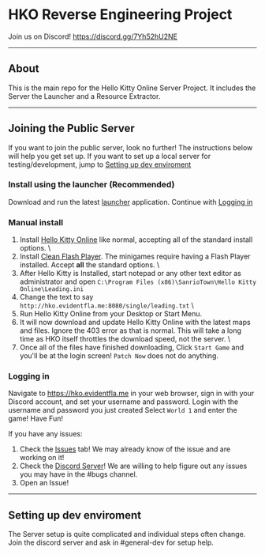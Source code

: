 # HKO Reverse Engineering Project

Join us on Discord! https://discord.gg/7Yh52hU2NE

***
## About
This is the main repo for the Hello Kitty Online Server Project. It includes the Server the Launcher and a Resource Extractor.
***

## Joining the Public Server
If you want to join the public server, look no further! The instructions below will help you get set up. If you want to set up a local server for testing/development, jump to [Setting up dev enviroment](#setting-up-dev-enviroment)

### Install using the launcher (Recommended)
Download and run the latest [launcher](https://github.com/HelloKittyOnline/HKO-re/releases/latest) application. Continue with [Logging in](#logging-in)

### Manual install
1) Install [Hello Kitty Online](https://archive.org/details/pod-19902-setup) like normal, accepting all of the standard install options. \
2) Install [Clean Flash Player](https://gitlab.com/cleanflash/installer/-/releases). The minigames require having a Flash Player installed. Accept **all** the standard options. \
3) After Hello Kitty is Installed, start notepad or any other text editor as administrator and open `C:\Program Files (x86)\SanrioTown\Hello Kitty Online\Leading.ini`
4) Change the text to say `http://hko.evidentfla.me:8080/single/leading.txt` \
5) Run Hello Kitty Online from your Desktop or Start Menu. 
6) It will now download and update Hello Kitty Online with the latest maps and files. Ignore the 403 error as that is normal. This will take a long time as HKO itself throttles the download speed, not the server. \
7) Once all of the files have finished downloading, Click `Start Game` and you'll be at the login screen! `Patch Now` does not do anything.

### Logging in
Navigate to https://hko.evidentfla.me in your web browser, sign in with your Discord account, and set your username and password.
Login with the username and password you just created
Select `World 1` and enter the game!
Have Fun!

If you have any issues:

1) Check the [Issues](https://github.com/HelloKittyOnline/HKO-re/issues) tab! We may already know of the issue and are working on it!
2) Check the [Discord Server](https://discord.gg/7Yh52hU2NE)! We are willing to help figure out any issues you may have in the #bugs channel.
3) Open an Issue!

***

## Setting up dev enviroment
The Server setup is quite complicated and individual steps often change. \
Join the discord server and ask in #general-dev for setup help.

